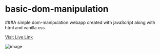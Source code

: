 # basic-dom-manipulation
###A simple  dom-manipulation webapp created with javaScript along with html and vanilla css.

[Visit Live Link](https://abir-basic-dom.netlify.app)

![image](https://i.ibb.co/gD02s0y/basicDom.png)
